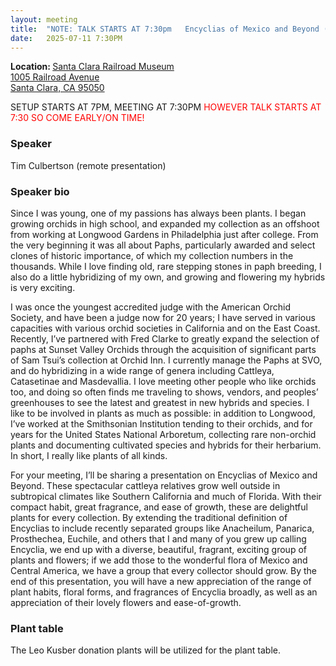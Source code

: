 ```yaml
---
layout: meeting
title:  "NOTE: TALK STARTS AT 7:30pm   Encyclias of Mexico and Beyond (Including Natural History of Mexico, & Central and South America, Forest Types and Species)"
date:   2025-07-11 7:30PM
---
```

<b>Location: </b><a href = "https://maps.app.goo.gl/7Fe7Ghb5wu6cFojJ9">Santa Clara Railroad Museum<br/>
1005 Railroad Avenue<br/>
Santa Clara, CA 95050<br/>
</a>

SETUP STARTS AT 7PM, MEETING AT 7:30PM 
<span style="color: red;">HOWEVER TALK STARTS AT 7:30 SO COME EARLY/ON TIME!</span>

### Speaker <br/>
Tim Culbertson (remote presentation)

### Speaker bio
Since I was young, one of my passions has always been plants. I began growing orchids in high school, and expanded my collection as an offshoot from working at Longwood Gardens in Philadelphia just after college. From the very beginning it was all about Paphs, particularly awarded and select clones of historic importance, of which my collection numbers in the thousands. While I love finding old, rare stepping stones in paph breeding, I also do a little hybridizing of my own, and growing and flowering my hybrids is very exciting. 

I was once the youngest accredited judge with the American Orchid Society, and have been a judge now for 20 years; I have served in various capacities with various orchid societies in California and on the East Coast. Recently, I’ve partnered with Fred Clarke to greatly expand the selection of paphs at Sunset Valley Orchids through the acquisition of significant parts of Sam Tsui’s collection at Orchid Inn. I currently manage the Paphs at SVO, and do hybridizing in a wide range of genera including Cattleya, Catasetinae and Masdevallia. I love meeting other people who like orchids too, and doing so often finds me traveling to shows, vendors, and peoples’ greenhouses to see the latest and greatest in new hybrids and species. I like to be involved in plants as much as possible: in addition to Longwood, I’ve worked at the Smithsonian Institution tending to their orchids, and for years for the United States National Arboretum, collecting rare non-orchid plants and documenting cultivated species and hybrids for their herbarium. In short, I really like plants of all kinds.

For your meeting, I’ll be sharing a presentation on Encyclias of Mexico and Beyond. These spectacular cattleya relatives grow well outside in subtropical climates like Southern California and much of Florida.  With their compact habit, great fragrance, and ease of growth, these are delightful plants for every collection. By extending the traditional definition of Encyclias to include recently separated groups like Anacheilum, Panarica, Prosthechea, Euchile, and others that I and many of you grew up calling Encyclia, we end up with a diverse, beautiful, fragrant, exciting group of plants and flowers; if we add those to the wonderful flora of Mexico and Central America, we have a group that every collector should grow. By the end of this presentation, you will have a new appreciation of the range of plant habits, floral forms, and fragrances of Encyclia broadly, as well as an appreciation of their lovely flowers and ease-of-growth.


### Plant table
The Leo Kusber donation plants will be utilized for the plant table.

